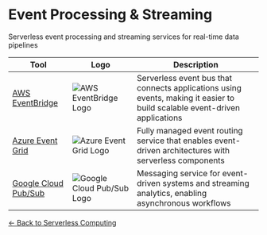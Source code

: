 # Event Processing & Streaming

Serverless event processing and streaming services for real-time data pipelines

| Tool | Logo | Description |
|------|------|-------------|
| [AWS EventBridge](https://aws.amazon.com/eventbridge/) | ![AWS EventBridge Logo](/logos/cloud/serverless/aws-eventbridge.png) | Serverless event bus that connects applications using events, making it easier to build scalable event-driven applications |
| [Azure Event Grid](https://azure.microsoft.com/en-us/services/event-grid/) | ![Azure Event Grid Logo](/logos/cloud/serverless/azure-event-grid.png) | Fully managed event routing service that enables event-driven architectures with serverless components |
| [Google Cloud Pub/Sub](https://cloud.google.com/pubsub) | ![Google Cloud Pub/Sub Logo](/logos/cloud/serverless/google-cloud-pub-sub.png) | Messaging service for event-driven systems and streaming analytics, enabling asynchronous workflows |

[← Back to Serverless Computing](../)
